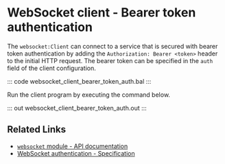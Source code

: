 # WebSocket client - Bearer token authentication

The `websocket:Client` can connect to a service that is secured with bearer token authentication by adding the `Authorization: Bearer <token>` header to the initial HTTP request. The bearer token can be specified in the `auth` field of the client configuration.

::: code websocket_client_bearer_token_auth.bal :::

Run the client program by executing the command below.

::: out websocket_client_bearer_token_auth.out :::

## Related Links
- [`websocket` module - API documentation](https://lib.ballerina.io/ballerina/websocket/latest)
- [WebSocket authentication - Specification](/spec/websocket/#52-authentication-and-authorization)
